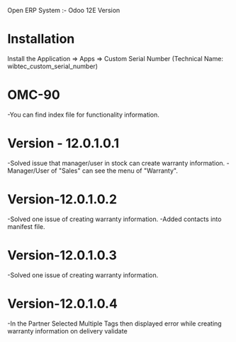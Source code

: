 Open ERP System :- Odoo 12E Version 

Installation 
============
Install the Application => Apps => Custom Serial Number (Technical Name: wibtec_custom_serial_number)

OMC-90
====================
-You can find index file for functionality information.

Version - 12.0.1.0.1
===================
-Solved issue that manager/user in stock can create warranty information.
-Manager/User of "Sales" can see the menu of "Warranty".

Version-12.0.1.0.2
=====================
-Solved one issue of creating warranty information.
-Added contacts into manifest file.

Version-12.0.1.0.3
====================
-Solved one issue of creating warranty information.

Version-12.0.1.0.4
====================
-In the Partner Selected Multiple Tags then displayed error while creating warranty information on delivery validate